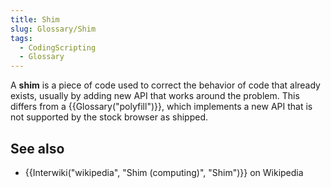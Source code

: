 ```yaml
---
title: Shim
slug: Glossary/Shim
tags:
  - CodingScripting
  - Glossary
---
```

<p>A <strong>shim</strong> is a piece of code used to correct the behavior of code that already exists, usually by adding new API that works around the problem. This differs from a {{Glossary("polyfill")}}, which implements a new API that is not supported by the stock browser as shipped.</p>

<h2 id="see_also">See also</h2>

<ul>
 <li>{{Interwiki("wikipedia", "Shim (computing)", "Shim")}} on Wikipedia</li>
</ul>
